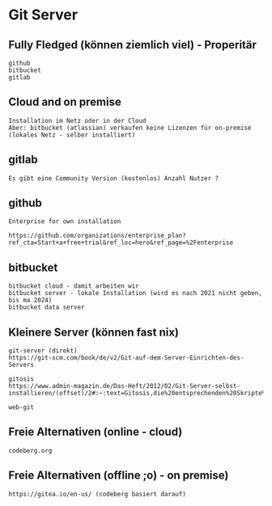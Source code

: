 # Git Server

## Fully Fledged (können ziemlich viel) - Properitär 

```
github 
bitbucket 
gitlab
```

## Cloud and on premise 

```
Installation im Netz oder in der Cloud 
Aber: bitbucket (atlassian) verkaufen keine Lizenzen für on-premise (lokales Netz - selber installiert) 
```

## gitlab 

```
Es gibt eine Community Version (kostenlos) Anzahl Nutzer ? 

```

## github 

```
Enterprise for own installation 

https://github.com/organizations/enterprise_plan?ref_cta=Start+a+free+trial&ref_loc=hero&ref_page=%2Fenterprise
```

## bitbucket 

```
bitbucket cloud - damit arbeiten wir
bitbucket server - lokale Installation (wird es nach 2021 nicht geben, bis ma 2024) 
bitbucket data server 

```

## Kleinere Server (können fast nix) 

```
git-server (direkt) 
https://git-scm.com/book/de/v2/Git-auf-dem-Server-Einrichten-des-Servers

gitosis 
https://www.admin-magazin.de/Das-Heft/2012/02/Git-Server-selbst-installieren/(offset)/2#:~:text=Gitosis,die%20entsprechenden%20Skripte%20aufgerufen%20werden.&text=Analog%20zu%20Gitolite%20legt%20Fedora,und%20den%20gleichnamigen%20Benutzer%20an.

web-git 
```

## Freie Alternativen (online - cloud) 

```
codeberg.org 

```

## Freie Alternativen (offline ;o) - on premise)

```
https://gitea.io/en-us/ (codeberg basiert darauf) 
```
